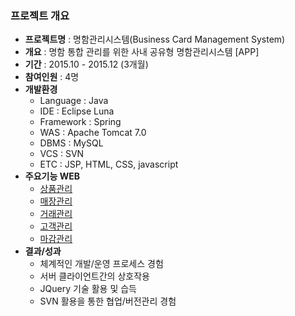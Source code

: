 ### 프로젝트 개요
* <b>프로젝트명</b> : 명함관리시스템(Business Card Management System)
* <b>개요</b> : 명함 통합 관리를 위한 사내 공유형 명함관리시스템 [APP]
* <b>기간</b> : 2015.10 - 2015.12 (3개월)
* <b>참여인원</b> : 4명
* <b>개발환경</b>
  - Language : Java
  - IDE : Eclipse Luna
  - Framework : Spring
  - WAS : Apache Tomcat 7.0
  - DBMS : MySQL
  - VCS : SVN
  - ETC : JSP, HTML, CSS, javascript 
* <b>주요기능 WEB</b>
  - [상품관리](https://github.com/MMMMM70/debec-web-app/tree/master/debecWebFinal/debec/src/main/java/net/su/prodct)
  - [매장관리](https://github.com/MMMMM70/debec-web-app/tree/master/debecWebFinal/debec/src/main/java/net/su/market)
  - [거래관리](https://github.com/MMMMM70/debec-web-app/tree/master/debecWebFinal/debec/src/main/java/net/su/deal)
  - [고객관리](https://github.com/MMMMM70/debec-web-app/tree/master/debecWebFinal/debec/src/main/java/net/su/custmr)
  - [마감관리](https://github.com/MMMMM70/debec-web-app/tree/master/debecWebFinal/debec/src/main/java/net/su/end)
* <b>결과/성과</b><br>
  - 체계적인 개발/운영 프로세스 경험
  - 서버 클라이언트간의 상호작용
  - JQuery 기술 활용 및 습득
  - SVN 활용을 통한 협업/버전관리 경험
